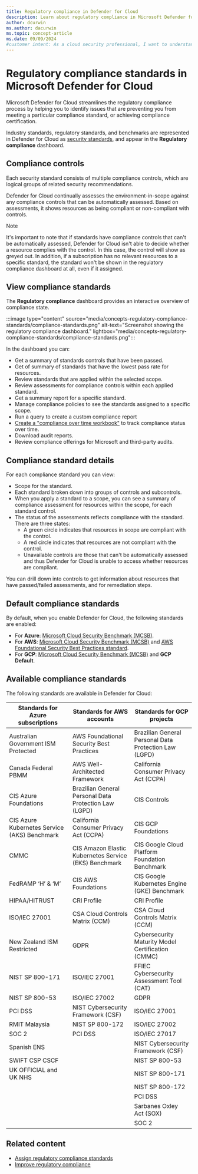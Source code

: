 ```yaml
---
title: Regulatory compliance in Defender for Cloud
description: Learn about regulatory compliance in Microsoft Defender for Cloud, and how it helps ensure compliance with industry, regional, and global standards.
author: dcurwin
ms.author: dacurwin
ms.topic: concept-article
ms.date: 09/09/2024
#customer intent: As a cloud security professional, I want to understand how Defender for Cloud helps me meet regulatory compliance standards, so that I can ensure my organization is compliant with industry standards and regulations.
---
```


# Regulatory compliance standards in Microsoft Defender for Cloud

Microsoft Defender for Cloud streamlines the regulatory compliance process by helping you to identify issues that are preventing you from meeting a particular compliance standard, or achieving compliance certification.

Industry standards, regulatory standards, and benchmarks are represented in Defender for Cloud as [security standards](security-policy-concept.md), and appear in the **Regulatory compliance** dashboard.

## Compliance controls

Each security standard consists of multiple compliance controls, which are logical groups of related security recommendations.

Defender for Cloud continually assesses the environment-in-scope against any compliance controls that can be automatically assessed. Based on assessments, it shows resources as being compliant or non-compliant with controls.

> [!NOTE]
> It's important to note that if standards have compliance controls that can't be automatically assessed, Defender for Cloud isn't able to decide whether a resource complies with the control. In this case, the control will show as greyed out. In addition, if a subscription has no relevant resources to a specific standard, the standard won't be shown in the regulatory compliance dashboard at all, even if it assigned.

## View compliance standards

The **Regulatory compliance** dashboard provides an interactive overview of compliance state.

:::image type="content" source="media/concepts-regulatory-compliance-standards/compliance-standards.png" alt-text="Screenshot showing the regulatory compliance dashboard." lightbox="media/concepts-regulatory-compliance-standards/compliance-standards.png":::

In the dashboard you can:

- Get a summary of standards controls that have been passed.
- Get of summary of standards that have the lowest pass rate for resources.
- Review standards that are applied within the selected scope.
- Review assessments for compliance controls within each applied standard.
- Get a summary report for a specific standard.
- Manage compliance policies to see the standards assigned to a specific scope.
- Run a query to create a custom compliance report
- [Create a "compliance over time workbook"](custom-dashboards-azure-workbooks.md) to track compliance status over time.
- Download audit reports.
- Review compliance offerings for Microsoft and third-party audits.

## Compliance standard details

For each compliance standard you can view:

- Scope for the standard.
- Each standard broken down into groups of controls and subcontrols.
- When you apply a standard to a scope, you can see a summary of compliance assessment for resources within the scope, for each standard control.
- The status of the assessments reflects compliance with the standard. There are three states:
  - A green circle indicates that resources in scope are compliant with the control.
  - A red circle indicates that resources are not compliant with the control.
  - Unavailable controls are those that can't be automatically assessed and thus Defender for Cloud is unable to access whether resources are compliant.

You can drill down into controls to get information about resources that have passed/failed assessments, and for remediation steps.

## Default compliance standards

By default, when you enable Defender for Cloud, the following standards are enabled:

- For **Azure**: [Microsoft Cloud Security Benchmark (MCSB)](concept-regulatory-compliance.md).
- For **AWS**: [Microsoft Cloud Security Benchmark (MCSB)](concept-regulatory-compliance.md) and [AWS Foundational Security Best Practices standard](https://docs.aws.amazon.com/securityhub/latest/userguide/fsbp-standard.html).
- For **GCP**: [Microsoft Cloud Security Benchmark (MCSB)](concept-regulatory-compliance.md) and **GCP Default**.

## Available compliance standards

The following standards are available in Defender for Cloud:

| Standards for Azure subscriptions | Standards for AWS accounts | Standards for GCP projects |
|--|--|--|
| Australian Government ISM Protected | AWS Foundational Security Best Practices | Brazilian General Personal Data Protection Law (LGPD)|
| Canada Federal PBMM | AWS Well-Architected Framework | California Consumer Privacy Act (CCPA)|
| CIS Azure Foundations | Brazilian General Personal Data Protection Law (LGPD) | CIS Controls|
| CIS Azure Kubernetes Service (AKS) Benchmark | California Consumer Privacy Act (CCPA) | CIS GCP Foundations|
| CMMC |CIS Amazon Elastic Kubernetes Service (EKS) Benchmark| CIS Google Cloud Platform Foundation Benchmark|
| FedRAMP ‘H’ & ‘M’ | CIS AWS Foundations | CIS Google Kubernetes Engine (GKE) Benchmark|
| HIPAA/HITRUST | CRI Profile | CRI Profile|
| ISO/IEC 27001 | CSA Cloud Controls Matrix (CCM) | CSA Cloud Controls Matrix (CCM)|
| New Zealand ISM Restricted | GDPR | Cybersecurity Maturity Model Certification (CMMC)|
| NIST SP 800-171 | ISO/IEC 27001 | FFIEC Cybersecurity Assessment Tool (CAT)|
| NIST SP 800-53 | ISO/IEC 27002 | GDPR|
| PCI DSS | NIST Cybersecurity Framework (CSF) | ISO/IEC 27001|
| RMIT Malaysia | NIST SP 800-172 | ISO/IEC 27002|
| SOC 2 | PCI DSS | ISO/IEC 27017|
| Spanish ENS | | NIST Cybersecurity Framework (CSF)|
| SWIFT CSP CSCF | | NIST SP 800-53 |
| UK OFFICIAL and UK NHS| | NIST SP 800-171|
| | | NIST SP 800-172|
| | | PCI DSS|
| | | Sarbanes Oxley Act (SOX)|
| | | SOC 2|

## Related content

- [Assign regulatory compliance standards](update-regulatory-compliance-packages.yml)
- [Improve regulatory compliance](regulatory-compliance-dashboard.md)
